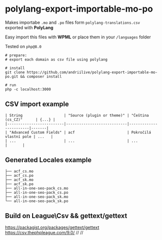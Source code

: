 # polylang-export-importable-mo-po

Makes importabe `.mo` and `.po` files form `polylang-translations.csv` exported with **PolyLang**

Easy import this files with **WPML** or place them in your `/languages` folder

Tested on `php@8.0`

```shell
# prepare: 
# export each domain as csv file using polylang

# install
git clone https://github.com/andriilive/polylang-export-importable-mo-po.git && composer install

# run
php -c localhost:3000
```

## CSV import example
```shell
| String                   | "Source (plugin or theme)" | "Čeština (cs_CZ)"      | {...} |
|--------------------------|----------------------------|------------------------|-------|
| "Advanced Custom Fields" | acf                        | Pokročilá vlastní pole | ...   |
| ...                      | ...                        | ...                    |       |
```

## Generated Locales example

```shell
├── acf_cs.mo
├── acf_cs.po
├── acf_sk.mo
├── acf_sk.po
├── all-in-one-seo-pack_cs.mo
├── all-in-one-seo-pack_cs.po
├── all-in-one-seo-pack_sk.mo
└── all-in-one-seo-pack_sk.po
```

## Build on League\Csv && gettext/gettext

https://packagist.org/packages/gettext/gettext
https://csv.thephpleague.com/9.0/
// 
// 